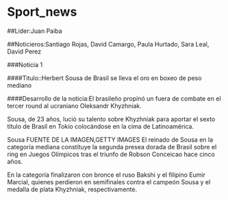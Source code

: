 # Sport_news

##Lider:Juan Paiba

##Noticieros:Santiago Rojas, David Camargo, Paula Hurtado, Sara Leal, David Perez

###Noticia 1

####Titulo::Herbert Sousa de Brasil se lleva el oro en boxeo de peso mediano 

####Desarrollo de la noticia:El brasileño propinó un fuera de combate en el tercer round al ucraniano Oleksandr Khyzhniak.

Sousa, de 23 años, lució su talento sobre Khyzhniak para aportar el sexto título de Brasil en Tokio colocándose en la cima de Latinoamérica.

Sousa
FUENTE DE LA IMAGEN,GETTY IMAGES
El reinado de Sousa en la categoría mediana constituye la segunda presea dorada de Brasil sobre el ring en Juegos Olímpicos tras el triunfo de Robson Conceicao hace cinco años.

En la categoría finalizaron con bronce el ruso Bakshi y el filipino Eumir Marcial, quienes perdieron en semifinales contra el campeón Sousa y el medalla de plata Khyzhniak, respectivamente.